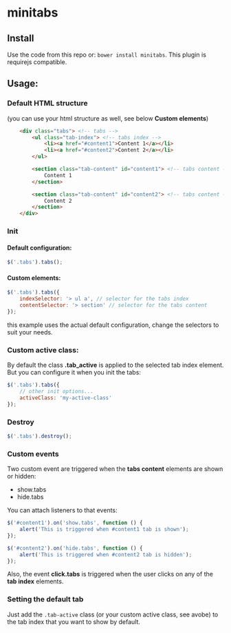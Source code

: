 # minitabs

## Install

Use the code from this repo or: ```bower install minitabs```. This plugin is requirejs compatible.

## Usage:

### Default HTML structure

(you can use your html structure as well, see below **Custom elements**)

```html
    <div class="tabs"> <!-- tabs -->
        <ul class="tab-index"> <!-- tabs index -->
            <li><a href="#content1">Content 1</a></li>
            <li><a href="#content2">Content 2</a></li>
        </ul>

        <section class="tab-content" id="content1"> <!-- tabs content -->
            Content 1
        </section>

        <section class="tab-content" id="content2"> <!-- tabs content -->
            Content 2
        </section>
    </div>
```

### Init

#### Default configuration:
```js
$('.tabs').tabs();
```

#### Custom elements:
```js
$('.tabs').tabs({
    indexSelector: '> ul a', // selector for the tabs index
    contentSelector: '> section' // selector for the tabs content
});
```
this example uses the actual default configuration, change the selectors to suit your needs.

### Custom active class:
By default the class __.tab_active__ is applied to the selected tab index element. But you can configure it when you init the tabs:

```js
$('.tabs').tabs({
    // other init options...
    activeClass: 'my-active-class'
});
```

### Destroy

```js
$('.tabs').destroy();
```

### Custom events
Two custom event are triggered when the __tabs content__ elements are shown or hidden:

- show.tabs
- hide.tabs

You can attach listeners to that events:

```js
$('#content1').on('show.tabs', function () {
    alert('This is triggered when #content1 tab is shown');
});

$('#content2').on('hide.tabs', function () {
    alert('This is triggered when #content2 tab is hidden');
});
```

Also, the event __click.tabs__ is triggered when the user clicks on any of the __tab index__ elements.

### Setting the default tab

Just add the ```.tab-active``` class (or your custom active class, see avobe) to the tab index that you want to show by default.